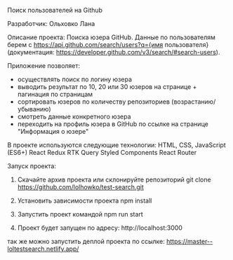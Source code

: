 Поиск пользователей на Github

Разработчик:
Ольховко Лана

Описание проекта:
Поиска юзера GitHub.
Данные по пользователям берем с https://api.github.com/search/users?q={имя пользователя}
(документация: https://developer.github.com/v3/search/#search-users).

Приложение позволяет:

- осуществлять поиск по логину юзера
- выводить результат по 10, 20 или 30 юзеров на странице + пагинация по страницам
- сортировать юзеров по количеству репозиториев (возрастанию/убыванию)
- смотреть данные конкретного юзера
- переходить на профиль юзера в GitHub по ссылке на странице "Информация о юзере"

В проекте используются следующие технологии:
HTML, CSS, JavaScript (ES6+)
React
Redux
RTK Query
Styled Components
React Router

Запуск проекта:

1. Скачайте архив проекта или склонируйте репозиторий
   git clone https://github.com/lolhowko/test-search.git

2. Установить зависимости проекта
   npm install

3. Запустить проект командой
   npm run start

4. Проект будет запущен по адресу: http://localhost:3000

так же можно запустить деплой проекта по ссылке: 
https://master--loltestsearch.netlify.app/